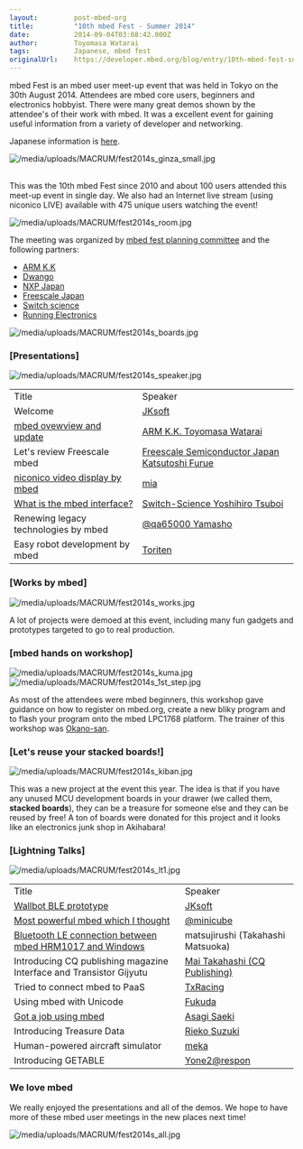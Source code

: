 ```yaml
---
layout:         post-mbed-org
title:          "10th mbed Fest - Summer 2014"
date:           2014-09-04T03:08:42.000Z
author:         Toyomasa Watarai
tags:           Japanese, mbed fest
originalUrl:    https://developer.mbed.org/blog/entry/10th-mbed-fest-summer-2014/
---
```


<p>mbed Fest is an mbed user meet-up event that was held in Tokyo on the
  30th August 2014. Attendees are mbed core users, beginners and electronics
  hobbyist. There were many great demos shown by the attendee&apos;s of their
  work with mbed. It was a excellent event for gaining useful information
  from a variety of developer and networking.</p>
<p>Japanese information is <a href="https://mbed.org/users/MACRUM/notebook/mbed-fest-2014-summer-ginza-report/">here</a>.</p>
<p>
  <img src="https://developer.mbed.org/media/uploads/MACRUM/fest2014s_ginza_small.jpg"
  alt="/media/uploads/MACRUM/fest2014s_ginza_small.jpg" title="/media/uploads/MACRUM/fest2014s_ginza_small.jpg">
</p>
<p>
  <br>This was the 10th mbed Fest since 2010 and about 100 users attended this
  meet-up event in single day. We also had an Internet live stream (using
  niconico LIVE) available with 475 unique users watching the event!</p>
<p>
  <img src="https://developer.mbed.org/media/uploads/MACRUM/fest2014s_room.jpg"
  alt="/media/uploads/MACRUM/fest2014s_room.jpg" title="/media/uploads/MACRUM/fest2014s_room.jpg">
</p>
<p>The meeting was organized by <a href="http://mbed.doorkeeper.jp/" rel="nofollow">mbed fest planning committee</a> and
  the following partners:</p>
<ul>
  <li><a href="http://www.arm.com/ja/" rel="nofollow">ARM K.K</a>

  </li>
  <li><a href="http://info.dwango.co.jp/" rel="nofollow">Dwango</a>

  </li>
  <li><a href="http://www.jp.nxp.com/" rel="nofollow">NXP Japan</a>

  </li>
  <li><a href="http://www.freescale.com/ja/" rel="nofollow">Freescale Japan</a>

  </li>
  <li><a href="http://www.switch-science.com/" rel="nofollow">Switch science</a>

  </li>
  <li><a href="http://www.runele.com/" rel="nofollow">Running Electronics</a>

  </li>
</ul>
<p>
  <img src="https://developer.mbed.org/media/uploads/MACRUM/fest2014s_boards.jpg"
  alt="/media/uploads/MACRUM/fest2014s_boards.jpg" title="/media/uploads/MACRUM/fest2014s_boards.jpg">
</p>

<h3>[Presentations]</h3>

<p>
  <img src="https://developer.mbed.org/media/uploads/MACRUM/fest2014s_speaker.jpg"
  alt="/media/uploads/MACRUM/fest2014s_speaker.jpg" title="/media/uploads/MACRUM/fest2014s_speaker.jpg">
</p>
<table>
  <tr>
    <td>Title</td>
    <td>Speaker</td>
  </tr>
  <tr>
    <td>Welcome</td>
    <td><a href="https://twitter.com/jksoft913" rel="nofollow">JKsoft</a>
    </td>
  </tr>
  <tr>
    <td><a href="http://mbed.org/users/MACRUM/notebook/mbed-fest-2014-summer-ginza-doc/">mbed ovewview and update</a>
    </td>
    <td><a href="https://mbed.org/users/MACRUM/">ARM K.K. Toyomasa Watarai</a>
    </td>
  </tr>
  <tr>
    <td>Let&apos;s review Freescale mbed</td>
    <td><a href="https://twitter.com/katsutoshifurue" rel="nofollow">Freescale Semiconductor Japan Katsutoshi Furue</a>
    </td>
  </tr>
  <tr>
    <td><a href="http://www.slideshare.net/mia_0032/nico-device-up" rel="nofollow">niconico video display by mbed</a>
    </td>
    <td><a href="http://mia-0032.hatenablog.jp/" rel="nofollow">mia</a>
    </td>
  </tr>
  <tr>
    <td><a href="http://mbed.org/users/ytsuboi/notebook/ja-mbed-fest-aug2014/">What is the mbed interface?</a>
    </td>
    <td><a href="http://mbed.org/users/ytsuboi/">Switch-Science Yoshihiro Tsuboi</a>
    </td>
  </tr>
  <tr>
    <td>Renewing legacy technologies by mbed</td>
    <td><a href="https://twitter.com/qa65000" rel="nofollow">@qa65000 Yamasho</a>
    </td>
  </tr>
  <tr>
    <td>Easy robot development by mbed</td>
    <td><a href="https://twitter.com/NoOne_1024" rel="nofollow">Toriten</a>
    </td>
  </tr>
</table>

<h3>[Works by mbed]</h3>

<p>
  <img src="https://developer.mbed.org/media/uploads/MACRUM/fest2014s_works.jpg"
  alt="/media/uploads/MACRUM/fest2014s_works.jpg" title="/media/uploads/MACRUM/fest2014s_works.jpg">
</p>
<p>A lot of projects were demoed at this event, including many fun gadgets
  and prototypes targeted to go to real production.</p>

<h3>[mbed hands on workshop]</h3>

<p>
  <img src="https://developer.mbed.org/media/uploads/MACRUM/fest2014s_kuma.jpg"
  alt="/media/uploads/MACRUM/fest2014s_kuma.jpg" title="/media/uploads/MACRUM/fest2014s_kuma.jpg">
  <img src="https://developer.mbed.org/media/uploads/MACRUM/fest2014s_1st_step.jpg"
  alt="/media/uploads/MACRUM/fest2014s_1st_step.jpg" title="/media/uploads/MACRUM/fest2014s_1st_step.jpg">
</p>
<p>As most of the attendees were mbed beginners, this workshop gave guidance
  on how to register on mbed.org, create a new bliky program and to flash
  your program onto the mbed LPC1768 platform. The trainer of this workshop
  was <a href="https://mbed.org/users/okano">Okano-san</a>.</p>

<h3>[Let&apos;s reuse your stacked boards!]</h3>

<p>
  <img src="https://developer.mbed.org/media/uploads/MACRUM/fest2014s_kiban.jpg"
  alt="/media/uploads/MACRUM/fest2014s_kiban.jpg" title="/media/uploads/MACRUM/fest2014s_kiban.jpg">
</p>
<p>This was a new project at the event this year. The idea is that if you
  have any unused MCU development boards in your drawer (we called them, <strong>stacked boards</strong>),
  they can be a treasure for someone else and they can be reused by free!
  A ton of boards were donated for this project and it looks like an electronics
  junk shop in Akihabara!</p>

<h3>[Lightning Talks]</h3>

<p>
  <img src="https://developer.mbed.org/media/uploads/MACRUM/fest2014s_lt1.jpg"
  alt="/media/uploads/MACRUM/fest2014s_lt1.jpg" title="/media/uploads/MACRUM/fest2014s_lt1.jpg">
</p>
<table>
  <tr>
    <td>Title</td>
    <td>Speaker</td>
  </tr>
  <tr>
    <td><a href="http://mbed.org/users/jksoft/notebook/mbed_fest_aug2014/">Wallbot BLE prototype</a>
    </td>
    <td><a href="https://twitter.com/jksoft913" rel="nofollow">JKsoft</a>
    </td>
  </tr>
  <tr>
    <td><a href="https://docs.google.com/file/d/0BzHtY5SpoI3sVEtjVy05aHNpM1k/edit"
      rel="nofollow">Most powerful mbed which I thought</a>
    </td>
    <td><a href="https://twitter.com/od_1969" rel="nofollow">@minicube</a>
    </td>
  </tr>
  <tr>
    <td><a href="https://pogoplug.com/s/z_Ad2rU8n8g/" rel="nofollow">Bluetooth LE connection between mbed HRM1017 and Windows</a>
    </td>
    <td>matsujirushi (Takahashi Matsuoka)</td>
  </tr>
  <tr>
    <td>Introducing CQ publishing magazine Interface and Transistor Gijyutu</td>
    <td><a href="http://toragi.cqpub.co.jp/tabid/735/Default.aspx" rel="nofollow">Mai Takahashi (CQ Publishing)</a>
    </td>
  </tr>
  <tr>
    <td>Tried to connect mbed to PaaS</td>
    <td><a href="https://twitter.com/TxRacing" rel="nofollow">TxRacing</a>
    </td>
  </tr>
  <tr>
    <td>Using mbed with Unicode</td>
    <td><a href="https://twitter.com/lelect_me" rel="nofollow">Fukuda</a>
    </td>
  </tr>
  <tr>
    <td><a href="http://www.slideshare.net/asagi/mbed-38514363" rel="nofollow">Got a job using mbed</a>
    </td>
    <td><a href="https://twitter.com/asagin" rel="nofollow">Asagi Saeki</a>
    </td>
  </tr>
  <tr>
    <td>Introducing Treasure Data</td>
    <td><a href="http://suzu.hatenablog.com/" rel="nofollow">Rieko Suzuki</a>
    </td>
  </tr>
  <tr>
    <td>Human-powered aircraft simulator</td>
    <td><a href="https://twitter.com/kikatyan" rel="nofollow">meka</a>
    </td>
  </tr>
  <tr>
    <td>Introducing GETABLE</td>
    <td><a href="https://twitter.com/yone2_net" rel="nofollow">Yone2@respon</a>
    </td>
  </tr>
</table>

<h3>We love mbed</h3>

<p>We really enjoyed the presentations and all of the demos. We hope to have
  more of these mbed user meetings in the new places next time!</p>
<p>
  <img src="https://developer.mbed.org/media/uploads/MACRUM/fest2014s_all.jpg"
  alt="/media/uploads/MACRUM/fest2014s_all.jpg" title="/media/uploads/MACRUM/fest2014s_all.jpg">
</p>
